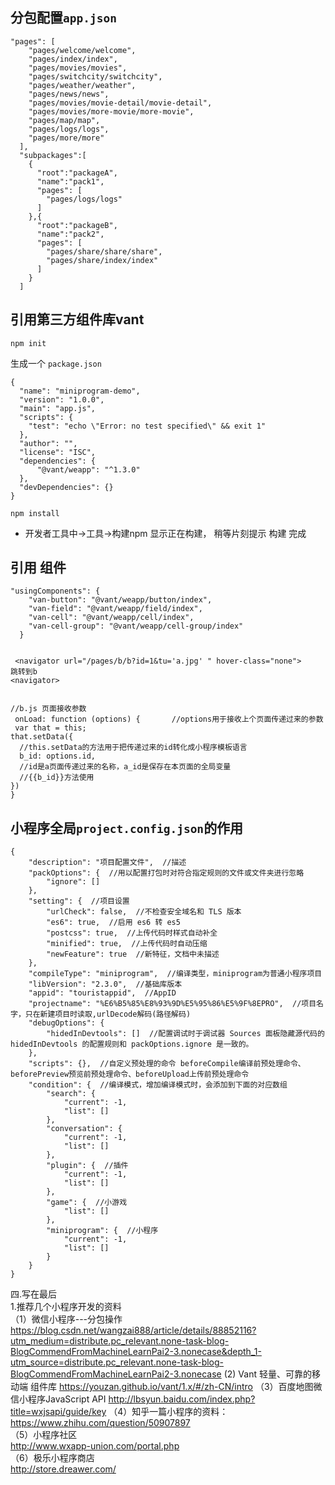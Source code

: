 ## 分包配置`app.json`
```
"pages": [
    "pages/welcome/welcome",
    "pages/index/index",
    "pages/movies/movies",
    "pages/switchcity/switchcity",
    "pages/weather/weather",
    "pages/news/news",
    "pages/movies/movie-detail/movie-detail",
    "pages/movies/more-movie/more-movie",
    "pages/map/map",
    "pages/logs/logs",
    "pages/more/more"
  ],
  "subpackages":[
    {
      "root":"packageA",
      "name":"pack1",
      "pages": [
        "pages/logs/logs"
      ]
    },{
      "root":"packageB",
      "name":"pack2",
      "pages": [
        "pages/share/share/share",
        "pages/share/index/index"
      ] 
    }
  ]
```

## 引用第三方组件库vant
```
npm init
```
生成一个 `package.json`
```
{
  "name": "miniprogram-demo",
  "version": "1.0.0",
  "main": "app.js",
  "scripts": {
    "test": "echo \"Error: no test specified\" && exit 1"
  },
  "author": "",
  "license": "ISC",
  "dependencies": {
      "@vant/weapp": "^1.3.0"
  },
  "devDependencies": {}
}
```
```
npm install
```


- 开发者工具中->工具->构建npm
显示正在构建， 稍等片刻提示 构建 完成
## 引用 组件

```
"usingComponents": {
    "van-button": "@vant/weapp/button/index",
    "van-field": "@vant/weapp/field/index",
    "van-cell": "@vant/weapp/cell/index",
    "van-cell-group": "@vant/weapp/cell-group/index"
  }
```

```

 <navigator url="/pages/b/b?id=1&tu='a.jpg' " hover-class="none">
跳转到b
<navigator>


//b.js 页面接收参数
 onLoad: function (options) {       //options用于接收上个页面传递过来的参数
 var that = this;
that.setData({                             
  //this.setData的方法用于把传递过来的id转化成小程序模板语言
  b_id: options.id,   
  //id是a页面传递过来的名称，a_id是保存在本页面的全局变量   
  //{{b_id}}方法使用
})
}
```
## 小程序全局`project.config.json`的作用
```
{
    "description": "项目配置文件",  //描述
    "packOptions": {  //用以配置打包时对符合指定规则的文件或文件夹进行忽略
        "ignore": []
    },
    "setting": {  //项目设置
        "urlCheck": false,  //不检查安全域名和 TLS 版本
        "es6": true,  //启用 es6 转 es5
        "postcss": true,  //上传代码时样式自动补全
        "minified": true,  //上传代码时自动压缩
        "newFeature": true  //新特征，文档中未描述
    },
    "compileType": "miniprogram",  //编译类型，miniprogram为普通小程序项目
    "libVersion": "2.3.0",  //基础库版本
    "appid": "touristappid",  //AppID
    "projectname": "%E6%B5%85%E8%93%9D%E5%95%86%E5%9F%8EPRO",  //项目名字，只在新建项目时读取,urlDecode解码(路径解码)
    "debugOptions": {
        "hidedInDevtools": []  //配置调试时于调试器 Sources 面板隐藏源代码的hidedInDevtools 的配置规则和 packOptions.ignore 是一致的。
    },
    "scripts": {},  //自定义预处理的命令 beforeCompile编译前预处理命令、beforePreview预览前预处理命令、beforeUpload上传前预处理命令
    "condition": {  //编译模式，增加编译模式时，会添加到下面的对应数组
        "search": {   
            "current": -1,
            "list": []
        },
        "conversation": {
            "current": -1,
            "list": []
        },
        "plugin": {  //插件
            "current": -1,
            "list": []
        },
        "game": {  //小游戏
            "list": []
        },
        "miniprogram": {  //小程序
            "current": -1,
            "list": []
        }
    }
}
```
四.写在最后</br>
1.推荐几个小程序开发的资料</br>
（1）微信小程序---分包操作</br>
https://blog.csdn.net/wangzai888/article/details/88852116?utm_medium=distribute.pc_relevant.none-task-blog-BlogCommendFromMachineLearnPai2-3.nonecase&depth_1-utm_source=distribute.pc_relevant.none-task-blog-BlogCommendFromMachineLearnPai2-3.nonecase
(2) Vant 轻量、可靠的移动端 组件库 https://youzan.github.io/vant/1.x/#/zh-CN/intro
（3）百度地图微信小程序JavaScript API  http://lbsyun.baidu.com/index.php?title=wxjsapi/guide/key
（4）知乎一篇小程序的资料：</br>
https://www.zhihu.com/question/50907897  </br>
（5）小程序社区</br>
http://www.wxapp-union.com/portal.php  </br>
（6）极乐小程序商店</br>
http://store.dreawer.com/  </br>

 

